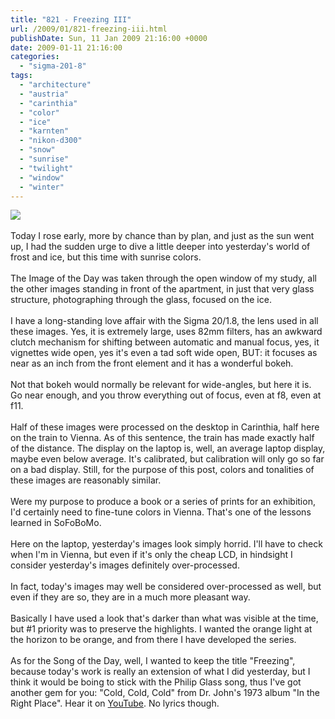 ```yaml
---
title: "821 - Freezing III"
url: /2009/01/821-freezing-iii.html
publishDate: Sun, 11 Jan 2009 21:16:00 +0000
date: 2009-01-11 21:16:00
categories: 
  - "sigma-201-8"
tags: 
  - "architecture"
  - "austria"
  - "carinthia"
  - "color"
  - "ice"
  - "karnten"
  - "nikon-d300"
  - "snow"
  - "sunrise"
  - "twilight"
  - "window"
  - "winter"
---
```

<a href="https://d25zfm9zpd7gm5.cloudfront.net/1200x1200/2009/20090111_083411_ps.jpg" target="_blank"><img src="https://d25zfm9zpd7gm5.cloudfront.net/0600x0600/2009/20090111_083411_ps.jpg"/></a><br/><br/>Today I rose early, more by chance than by plan, and just as the sun went up, I had the sudden urge to dive a little deeper into yesterday's world of frost and ice, but this time with sunrise colors.<br/><br/><a href="https://d25zfm9zpd7gm5.cloudfront.net/1200x1200/2009/20090111_072020_ps.jpg" target="_blank"><img alt="" border="0" src="https://d25zfm9zpd7gm5.cloudfront.net/0150x0150/2009/20090111_072020_ps.jpg" style="margin: 0pt 10px 0pt 0px; float: left;"/></a> The Image of the Day was taken through the open window of my study, all the other images standing in front of the apartment, in just that very glass structure, photographing through the glass, focused on the ice.<br/><br/><a href="https://d25zfm9zpd7gm5.cloudfront.net/1200x1200/2009/20090111_072000_ps.jpg" target="_blank"><img alt="" border="0" src="https://d25zfm9zpd7gm5.cloudfront.net/0150x0150/2009/20090111_072000_ps.jpg" style="margin: 10pt 0px 10px 0pt; float: right;"/></a> I have a long-standing love affair with the Sigma 20/1.8, the lens used in all these images. Yes, it is extremely large, uses 82mm filters, has an awkward clutch mechanism for shifting between automatic and manual focus, yes, it vignettes wide open, yes it's even a tad soft wide open, BUT: it focuses as near as an inch from the front element and it has a wonderful bokeh. <br/><br/><a href="https://d25zfm9zpd7gm5.cloudfront.net/1200x1200/2009/20090111_072446_ps.jpg" target="_blank"><img alt="" border="0" src="https://d25zfm9zpd7gm5.cloudfront.net/0150x0150/2009/20090111_072446_ps.jpg" style="margin: 0pt 10px 0pt 0px; float: left;"/></a> Not that bokeh would normally be relevant for wide-angles, but here it is. Go near enough, and you throw everything out of focus, even at f8, even at f11.<br/><br/>Half of these images were processed on the desktop in Carinthia, half here on the train to Vienna. As of this sentence, the train has made exactly half of the distance. The display on the laptop is, well, an average laptop display, maybe even below average. It's calibrated, but calibration will only go so far on a bad display. Still, for the purpose of this post, colors and tonalities of these images are reasonably similar.<br/><br/><a href="https://d25zfm9zpd7gm5.cloudfront.net/1200x1200/2009/20090111_072255_ps.jpg" target="_blank"><img alt="" border="0" src="https://d25zfm9zpd7gm5.cloudfront.net/0150x0150/2009/20090111_072255_ps.jpg" style="margin: 10pt 0px 10px 0pt; float: right;"/></a> Were my purpose to produce a book or a series of prints for an exhibition, I'd certainly need to fine-tune colors in Vienna. That's one of the lessons learned in SoFoBoMo.<br/><br/>Here on the laptop, yesterday's images look simply horrid. I'll have to check when I'm in Vienna, but even if it's only the cheap LCD, in hindsight I consider yesterday's images definitely over-processed.<br/><br/><a href="https://d25zfm9zpd7gm5.cloudfront.net/1200x1200/2009/20090111_072345_ps.jpg" target="_blank"><img alt="" border="0" src="https://d25zfm9zpd7gm5.cloudfront.net/0150x0150/2009/20090111_072345_ps.jpg" style="margin: 10pt 0px 10px 0pt; float: right;"/></a> In fact, today's images may well be considered over-processed as well, but even if they are so, they are in a much more pleasant way.<br/><br/> Basically I have used a look that's darker than what was visible at the time, but #1 priority was to preserve the highlights. I wanted the orange light at the horizon to be orange, and from there I have developed the series.<br/><br/>As for the Song of the Day, well, I wanted to keep the title "Freezing", because today's work is really an extension of what I did yesterday, but I think it would be boing to stick with the Philip Glass song, thus I've got another gem for you: "Cold, Cold, Cold" from Dr. John's 1973 album "In the Right Place". Hear it on <a href="http://www.youtube.com/watch?v=gW7JWdYkk8I" target="_blank">YouTube</a>. No lyrics though.
